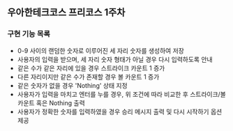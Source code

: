 ## 우아한테크코스 프리코스 1주차

### 구현 기능 목록

- 0-9 사이의 랜덤한 숫자로 이루어진 세 자리 숫자를 생성하여 저장
- 사용자의 입력을 받으며, 세 자리 숫자 형태가 아닐 경우 다시 입력하도록 안내
- 같은 수가 같은 자리에 있을 경우 스트라이크 카운트 1 증가
- 다른 자리이지만 같은 수가 존재할 경우 볼 카운트 1 증가
- 같은 숫자가 없을 경우 'Nothing' 상태 지정
- 사용자가 입력을 마치고 엔터를 누를 경우, 위 조건에 따라 비교한 후 스트라이크/볼 카운트 혹은 Nothing 출력
- 사용자가 정확한 숫자를 입력하였을 경우 승리 메시지 출력 및 다시 시작하기 옵션 제공